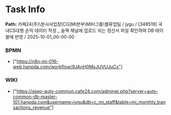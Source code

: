 # Task Info

**Path:** 카페24(주)\본사사업장\[CG]MI본부\MIH그룹\밸류업팀 / jygu / [348519] 국내CS대행 손익 데이터 작성 _ 슬랙 채널에 업로드 되는 정산서 파일 확인하여 DB 테이블에 반영 / 2025-10-01_00-00-00

### BPMN
- ["https://n8n-mi-016-web.hanpda.com/workflow/9JAnH0MsJUVUJuCx"]

### WIKI
- ["https://gseo-auto-common.cafe24.com/adminer.php?server=auto-common-db-master-101.hanpda.com&username=jygu&db=c_mi_staff&table=mi_monthly_transactions_revenue"]

